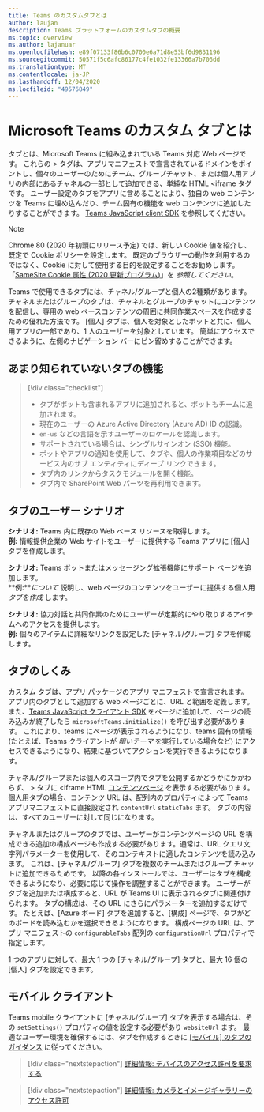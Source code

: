 ```yaml
---
title: Teams のカスタムタブとは
author: laujan
description: Teams プラットフォームのカスタムタブの概要
ms.topic: overview
ms.author: lajanuar
ms.openlocfilehash: e89f07133f86b6c0700e6a71d8e53bf6d9831196
ms.sourcegitcommit: 50571f5c6afc86177c4fe1032fe13366a7b706dd
ms.translationtype: MT
ms.contentlocale: ja-JP
ms.lasthandoff: 12/04/2020
ms.locfileid: "49576849"
---
```

# <a name="what-are-microsoft-teams-custom-tabs"></a>Microsoft Teams のカスタム タブとは

タブとは、Microsoft Teams に組み込まれている Teams 対応 Web ページです。 これらの \> タグは、アプリマニフェストで宣言されているドメインをポイントし、個々のユーザーのためにチーム、グループチャット、または個人用アプリの内部にあるチャネルの一部として追加できる、単純な HTML <iframe タグです。 ユーザー設定のタブをアプリに含めることにより、独自の web コンテンツを Teams に埋め込んだり、チーム固有の機能を web コンテンツに追加したりすることができます。 [Teams JavaScript client SDK](/javascript/api/overview/msteams-client) を参照してください。

> [!NOTE]
> Chrome 80 (2020 年初頭にリリース予定) では、新しい Cookie 値を紹介し、既定で Cookie ポリシーを設定します。 既定のブラウザーの動作を利用するのではなく、Cookie に対して使用する目的を設定することをお勧めします。 「[SameSite Cookie 属性 (2020 更新プログラム)](../resources/samesite-cookie-update.md)」を *参照してください*。

Teams で使用できるタブには、チャネル/グループと個人の2種類があります。 チャネルまたはグループのタブは、チャネルとグループのチャットにコンテンツを配信し、専用の web ベースコンテンツの周囲に共同作業スペースを作成するための優れた方法です。 [個人] タブは、個人を対象としたボットと共に、個人用アプリの一部であり、1 人のユーザーを対象としています。 簡単にアクセスできるように、左側のナビゲーション バーにピン留めすることができます。

## <a name="lesser-known-tab-features"></a>あまり知られていないタブの機能

> [!div class="checklist"]
>
> * タブがボットも含まれるアプリに追加されると、ボットもチームに追加されます。
> * 現在のユーザーの Azure Active Directory (Azure AD) ID の認識。
> * `en-us` などの言語を示すユーザーのロケールを認識します。 
> * サポートされている場合は、シングルサインオン (SSO) 機能。
> * ボットやアプリの通知を使用して、タブや、個人の作業項目などのサービス内のサブ エンティティにディープ リンクできます。
> * タブ内のリンクからタスクモジュールを開く機能。
> * タブ内で SharePoint Web パーツを再利用できます。

## <a name="tabs-user-scenarios"></a>タブのユーザー シナリオ

**シナリオ:** Teams 内に既存の Web ベース リソースを取得します。 \
**例:** 情報提供企業の Web サイトをユーザーに提供する Teams アプリに [個人] タブを作成します。

**シナリオ:** Teams ボットまたはメッセージング拡張機能にサポート ページを追加します。 \
**例:***について* 説明し、web ページのコンテンツをユーザーに提供する個人用 *タブを作成* します。

**シナリオ:** 協力対話と共同作業のためにユーザーが定期的にやり取りするアイテムへのアクセスを提供します。 \
**例:** 個々のアイテムに詳細なリンクを設定した [チャネル/グループ] タブを作成します。

## <a name="how-do-tabs-work"></a>タブのしくみ

カスタム タブは、アプリ パッケージのアプリ マニフェストで宣言されます。 アプリ内のタブとして追加する web ページごとに、URL と範囲を定義します。 また、[Teams JavaScript クライアント SDK](/javascript/api/overview/msteams-client) をページに追加して、ページの読み込みが終了したら `microsoftTeams.initialize()` を呼び出す必要があります。 これにより、teams にページが表示されるようになり、teams 固有の情報 (たとえば、Teams クライアントが *暗いテーマ* を実行している場合など) にアクセスできるようになり、結果に基づいてアクションを実行できるようになります。

チャネル/グループまたは個人のスコープ内でタブを公開するかどうかにかかわらず、 \> タブに <iframe HTML [コンテンツページ](~/tabs/how-to/create-tab-pages/content-page.md) を表示する必要があります。個人用タブの場合、コンテンツ URL は、配列内のプロパティによって Teams アプリマニフェストに直接設定され `contentUrl` `staticTabs` ます。 タブの内容は、すべてのユーザーに対して同じになります。

チャネルまたはグループのタブでは、ユーザーがコンテンツページの URL を構成できる追加の構成ページも作成する必要があります。通常は、URL クエリ文字列パラメーターを使用して、そのコンテキストに適したコンテンツを読み込みます。 これは、[チャネル/グループ] タブを複数のチームまたはグループ チャットに追加できるためです。 以降の各インストールでは、ユーザーはタブを構成できるようになり、必要に応じて操作を調整することができます。 ユーザーがタブを追加または構成すると、URL が Teams UI に表示されるタブに関連付けられます。 タブの構成は、その URL にさらにパラメーターを追加するだけです。 たとえば、[Azure ボード] タブを追加すると、[構成] ページで、タブがどのボードを読み込むかを選択できるようになります。 構成ページの URL は、アプリ マニフェストの `configurableTabs` 配列の `configurationUrl` プロパティで指定します。

1 つのアプリに対して、最大 1 つの [チャネル/グループ] タブと、最大 16 個の [個人] タブを設定できます。

## <a name="mobile-clients"></a>モバイル クライアント

Teams mobile クライアントに [チャネル/グループ] タブを表示する場合は、その `setSettings()` プロパティの値を設定する必要があり `websiteUrl` ます。 最適なユーザー環境を確保するには、タブを作成するときに [[モバイル] のタブのガイダンス](~/tabs/design/tabs-mobile.md) に従ってください。

> [!div class="nextstepaction"]
> [詳細情報: デバイスのアクセス許可を要求する](/concepts/device-capabilities/native-device-permissions.md)

> [!div class="nextstepaction"]
>[詳細情報: カメラとイメージギャラリーのアクセス許可](/concepts/device-capabilities/mobile-camera-image-permissions.md)